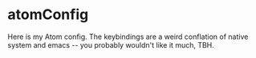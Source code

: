 # atomConfig

Here is my Atom config.
The keybindings are a weird conflation of native system and emacs -- you probably wouldn't like it much, TBH.
